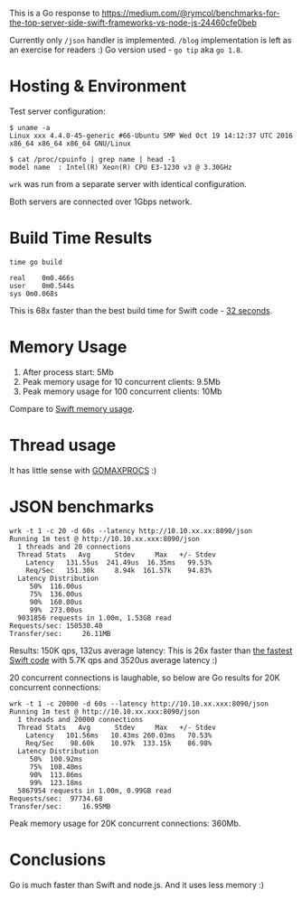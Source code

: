 This is a Go response to https://medium.com/@rymcol/benchmarks-for-the-top-server-side-swift-frameworks-vs-node-js-24460cfe0beb

Currently only `/json` handler is implemented. `/blog` implementation is left as an exercise for readers :)
Go version used - `go tip` aka `go 1.8`.

# Hosting & Environment

Test server configuration:
```
$ uname -a
Linux xxx 4.4.0-45-generic #66-Ubuntu SMP Wed Oct 19 14:12:37 UTC 2016 x86_64 x86_64 x86_64 GNU/Linux

$ cat /proc/cpuinfo | grep name | head -1
model name	: Intel(R) Xeon(R) CPU E3-1230 v3 @ 3.30GHz
```

`wrk` was run from a separate server with identical configuration.

Both servers are connected over 1Gbps network.


# Build Time Results

```
time go build

real	0m0.466s
user	0m0.544s
sys	0m0.068s
```

This is 68x faster than the best build time for Swift code - [32 seconds](https://medium.com/@rymcol/benchmarks-for-the-top-server-side-swift-frameworks-vs-node-js-24460cfe0beb#4039).

# Memory Usage

1. After process start: 5Mb
2. Peak memory usage for 10 concurrent clients: 9.5Mb
3. Peak memory usage for 100 concurrent clients: 10Mb

Compare to [Swift memory usage](https://medium.com/@rymcol/benchmarks-for-the-top-server-side-swift-frameworks-vs-node-js-24460cfe0beb#8d9b).


# Thread usage

It has little sense with [GOMAXPROCS](https://golang.org/pkg/runtime/) :)


# JSON benchmarks

```
wrk -t 1 -c 20 -d 60s --latency http://10.10.xx.xx:8090/json
Running 1m test @ http://10.10.xx.xxx:8090/json
  1 threads and 20 connections
  Thread Stats   Avg      Stdev     Max   +/- Stdev
    Latency   131.55us  241.49us  16.35ms   99.53%
    Req/Sec   151.30k     8.94k  161.57k    94.83%
  Latency Distribution
     50%  116.00us
     75%  136.00us
     90%  160.00us
     99%  273.00us
  9031856 requests in 1.00m, 1.53GB read
Requests/sec: 150530.40
Transfer/sec:     26.11MB
```

Results: 150K qps, 132us average latency:
This is 26x faster than [the fastest Swift code](https://medium.com/@rymcol/benchmarks-for-the-top-server-side-swift-frameworks-vs-node-js-24460cfe0beb#7d04) with 5.7K qps and 3520us average latency :)


20 concurrent connections is laughable, so below are Go results for 20K
concurrent connections:

```
wrk -t 1 -c 20000 -d 60s --latency http://10.10.xx.xxx:8090/json
Running 1m test @ http://10.10.xx.xxx:8090/json
  1 threads and 20000 connections
  Thread Stats   Avg      Stdev     Max   +/- Stdev
    Latency   101.56ms   10.43ms 260.03ms   70.53%
    Req/Sec    98.60k    10.97k  133.15k    86.98%
  Latency Distribution
     50%  100.92ms
     75%  108.40ms
     90%  113.86ms
     99%  123.18ms
  5867954 requests in 1.00m, 0.99GB read
Requests/sec:  97734.68
Transfer/sec:     16.95MB
```

Peak memory usage for 20K concurrent connections: 360Mb.


# Conclusions

Go is much faster than Swift and node.js. And it uses less memory :)
